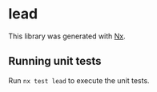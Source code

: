 # lead

This library was generated with [Nx](https://nx.dev).

## Running unit tests

Run `nx test lead` to execute the unit tests.
